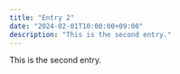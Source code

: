 ```yaml
---
title: "Entry 2"
date: "2024-02-01T10:00:00+09:00"
description: "This is the second entry."
---
```


This is the second entry.

